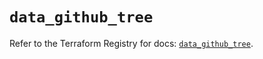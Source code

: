 # `data_github_tree`

Refer to the Terraform Registry for docs: [`data_github_tree`](https://registry.terraform.io/providers/integrations/github/6.7.0/docs/data-sources/tree).
